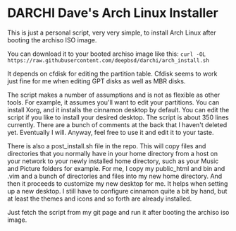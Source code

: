 # DARCHI    Dave's Arch Linux Installer

This is just a personal script, very very simple, to install Arch Linux after
booting the archiso ISO image.

You can download it to your booted archiso image like this:
`curl -OL https://raw.githubusercontent.com/deepbsd/darchi/arch_install.sh`

It depends on cfdisk for editing the partition table.  Cfdisk seems to
work just fine for me when editing GPT disks as well as MBR disks.  

The script makes a number of assumptions and is not as flexible as other
tools.  For example, it assumes you'll want to edit your partitions.  You
can install Xorg, and it installs the cinnamon desktop by default.  You
can edit the script if you like to install your desired desktop.  The
script is about 350 lines currently.  There are a bunch of comments at
the back that I haven't deleted yet.  Eventually I will.  Anyway, feel
free to use it and edit it to your taste.  

There is also a post\_install.sh file in the repo.  This will copy files
and directories that you normally have in your home directory from a host
on your network to your newly installed home directory, such as your
Music and Picture folders for example.  For me, I copy my public\_html
and bin and .vim and a bunch of directories and files into my new home
directory.  And then it proceeds to customize my new desktop for me.  It
helps when setting up a new desktop.  I still have to configure cinnamon
quite a bit by hand, but at least the themes and icons and so forth are
already installed.

Just fetch the script from my git page and run it after booting the archiso iso
image.
